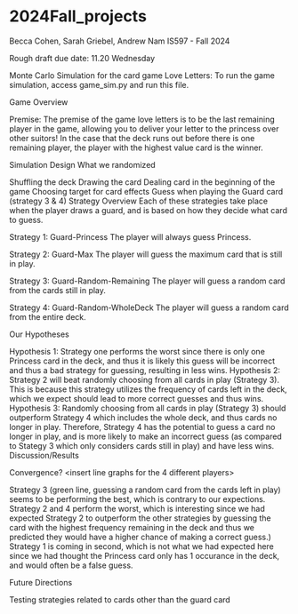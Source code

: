 # 2024Fall_projects

Becca Cohen, Sarah Griebel, Andrew Nam
IS597 - Fall 2024

Rough draft due date: 11.20 Wednesday

Monte Carlo Simulation for the card game Love Letters: To run the game simulation, access game_sim.py and run this file.

Game Overview

Premise: The premise of the game love letters is to be the last remaining player in the game, allowing you to deliver your letter to the princess over other suitors! In the case that the deck runs out before there is one remaining player, the player with the highest value card is the winner.

Simulation Design What we randomized

Shuffling the deck
Drawing the card
Dealing card in the beginning of the game
Choosing target for card effects
Guess when playing the Guard card (strategy 3 & 4)
Strategy Overview Each of these strategies take place when the player draws a guard, and is based on how they decide what card to guess.

Strategy 1: Guard-Princess
The player will always guess Princess.

Strategy 2: Guard-Max
The player will guess the maximum card that is still in play.

Strategy 3: Guard-Random-Remaining
The player will guess a random card from the cards still in play.

Strategy 4: Guard-Random-WholeDeck
The player will guess a random card from the entire deck.

Our Hypotheses

Hypothesis 1: Strategy one performs the worst since there is only one Princess card in the deck, and thus it is likely this guess will be incorrect and thus a bad strategy for guessing, resulting in less wins.
Hypothesis 2: Strategy 2 will beat randomly choosing from all cards in play (Strategy 3). This is because this strategy utilizes the frequency of cards left in the deck, which we expect should lead to more correct guesses and thus wins.
Hypothesis 3: Randomly choosing from all cards in play (Strategy 3) should outperform Strategy 4 which includes the whole deck, and thus cards no longer in play. Therefore, Strategy 4 has the potential to guess a card no longer in play, and is more likely to make an incorrect guess (as compared to Stategy 3 which only considers cards still in play) and have less wins.
Discussion/Results

Convergence? <insert line graphs for the 4 different players>

Strategy 3 (green line, guessing a random card from the cards left in play) seems to be performing the best, which is contrary to our expections. Strategy 2 and 4 perform the worst, which is interesting since we had expected Strategy 2 to outperform the other strategies by guessing the card with the highest frequency remaining in the deck and thus we predicted they would have a higher chance of making a correct guess.) Strategy 1 is coming in second, which is not what we had expected here since we had thought the Princess card only has 1 occurance in the deck, and would often be a false guess.

Future Directions

Testing strategies related to cards other than the guard card
